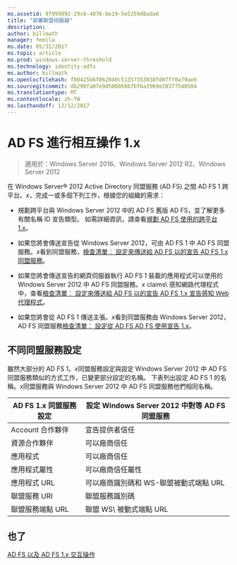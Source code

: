 ```yaml
---
ms.assetid: 97999892-29c6-4076-be19-5e5259d8ada6
title: "部署聯盟伺服器"
description: 
author: billmath
manager: femila
ms.date: 05/31/2017
ms.topic: article
ms.prod: windows-server-threshold
ms.technology: identity-adfs
ms.author: billmath
ms.openlocfilehash: f80425b6f062040c51357353038fd07ff0a79ae6
ms.sourcegitcommit: db290fa07e9d50686667bfba3969e20377548504
ms.translationtype: MT
ms.contentlocale: zh-TW
ms.lasthandoff: 12/12/2017
---
```

# <a name="interoperating-with-ad-fs-1x"></a>AD FS 進行相互操作 1.x

>適用於：Windows Server 2016、Windows Server 2012 R2、Windows Server 2012

在 Windows Server® 2012 Active Directory 同盟服務 \(AD FS\) 之間 AD FS 1 跨平台。*x*，完成一或多個下列工作，根據您的組織的需求：  
  
-   規劃跨平台與 Windows Server 2012 中的 AD FS 舊版 AD FS，並了解更多有關名稱 ID 宣告類型。 如需詳細資訊，請查看[規劃 AD FS 使用的跨平台 1.x](https://technet.microsoft.com/library/ff678040.aspx)。  
  
-   如果您將會傳送宣告從 Windows Server 2012，可由 AD FS 1 中 AD FS 同盟服務。*x*看到同盟服務，[檢查清單︰ 設定來傳送給 AD FS 以的宣告 AD FS 1.x 同盟服務](Checklist--Configuring-AD-FS-to-Send-Claims-to-an-AD-FS-1.x-Federation-Service.md)。  
  
-   如果您將會傳送宣告的網頁伺服器執行 AD FS 1 裝載的應用程式可以使用的 Windows Server 2012 中 AD FS 同盟服務。*x* claims\ 感知網路代理程式中，查看[檢查清單︰ 設定來傳送給 AD FS 以的宣告 AD FS 1.x 宣告感知 Web 代理程式](Checklist--Configuring-AD-FS-to-Send-Claims-to-an-AD-FS-1.x-Claims-Aware-Web-Agent.md)。  
  
-   如果您將會從 AD FS 1 傳送主張。*x*看到同盟服務由 Windows Server 2012，AD FS 同盟服務[檢查清單︰ 設定從 AD FS AD FS 使用宣告 1.x](Checklist--Configuring-AD-FS--to-Consume-Claims-from-AD-FS-1.x.md)。  
  
## <a name="differences-between-federation-service-settings"></a>不同同盟服務設定  
雖然大部分的 AD FS 1。*x*同盟服務設定與設定 Windows Server 2012 中 AD FS 同盟服務類似的方式工作，已變更部分設定的名稱。 下表列出設定 AD FS 1 的名稱。*x*同盟服務與 Windows Server 2012 中 AD FS 同盟服務他們相同名稱。  
  
|AD FS 1.x 同盟服務設定|設定 Windows Server 2012 中對等 AD FS 同盟服務  
|----------------------------------------|---------------------------------------------------------------------------------------------------------- 
|Account 合作夥伴|宣告提供者信任  
|資源合作夥伴|可以廠商信任 
|應用程式|可以廠商信任  
|應用程式屬性|可以廠商信任屬性  
|應用程式 URL|可以廠商識別碼和 WS\-聯盟被動式端點 URL  
|聯盟服務 URI|聯盟服務識別碼  
|聯盟服務端點 URL|聯盟 WS\ 被動式端點 URL  
  
## <a name="see-also"></a>也了  
[AD FS 以及 AD FS 1.x 交互操作](https://go.microsoft.com/fwlink/?LinkId=200776)  
  

